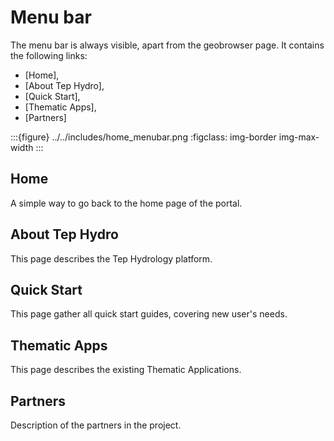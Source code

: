 # Menu bar

The menu bar is always visible, apart from the geobrowser page. It contains the following links:

- [Home],
- [About Tep Hydro],
- [Quick Start],
- [Thematic Apps],
- [Partners]

:::{figure} ../../includes/home_menubar.png
:figclass: img-border img-max-width
:::

## Home

A simple way to go back to the home page of the portal.

## About Tep Hydro

This page describes the Tep Hydrology platform.

## Quick Start

This page gather all quick start guides, covering new user's needs.

## Thematic Apps

This page describes the existing Thematic Applications.

## Partners

Description of the partners in the project.
